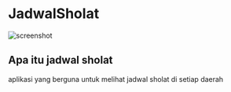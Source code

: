 # JadwalSholat
![screenshot](https://i.imgur.com/zZlZzJm.png)
## Apa itu jadwal sholat
aplikasi yang berguna untuk melihat jadwal sholat di setiap daerah
